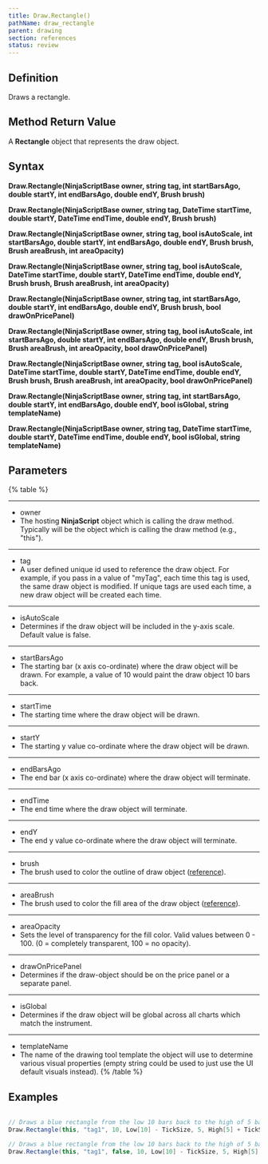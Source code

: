 ```yaml
---
title: Draw.Rectangle()
pathName: draw_rectangle
parent: drawing
section: references
status: review
---
```


## Definition

Draws a rectangle.

## Method Return Value

A **Rectangle** object that represents the draw object.

## Syntax

**Draw.Rectangle(NinjaScriptBase owner, string tag, int startBarsAgo, double startY, int endBarsAgo, double endY, Brush brush)**  

**Draw.Rectangle(NinjaScriptBase owner, string tag, DateTime startTime, double startY, DateTime endTime, double endY, Brush brush)**  

**Draw.Rectangle(NinjaScriptBase owner, string tag, bool isAutoScale, int startBarsAgo, double startY, int endBarsAgo, double endY, Brush brush, Brush areaBrush, int areaOpacity)**  

**Draw.Rectangle(NinjaScriptBase owner, string tag, bool isAutoScale, DateTime startTime, double startY, DateTime endTime, double endY, Brush brush, Brush areaBrush, int areaOpacity)**  

**Draw.Rectangle(NinjaScriptBase owner, string tag, int startBarsAgo, double startY, int endBarsAgo, double endY, Brush brush, bool drawOnPricePanel)**  

**Draw.Rectangle(NinjaScriptBase owner, string tag, bool isAutoScale, int startBarsAgo, double startY, int endBarsAgo, double endY, Brush brush, Brush areaBrush, int areaOpacity, bool drawOnPricePanel)**  

**Draw.Rectangle(NinjaScriptBase owner, string tag, bool isAutoScale, DateTime startTime, double startY, DateTime endTime, double endY, Brush brush, Brush areaBrush, int areaOpacity, bool drawOnPricePanel)**  

**Draw.Rectangle(NinjaScriptBase owner, string tag, int startBarsAgo, double startY, int endBarsAgo, double endY, bool isGlobal, string templateName)**  

**Draw.Rectangle(NinjaScriptBase owner, string tag, DateTime startTime, double startY, DateTime endTime, double endY, bool isGlobal, string templateName)**

## Parameters

{% table %}

---

* owner
* The hosting **NinjaScript** object which is calling the draw method. Typically will be the object which is calling the draw method (e.g., "this").

---

* tag
* A user defined unique id used to reference the draw object. For example, if you pass in a value of "myTag", each time this tag is used, the same draw object is modified. If unique tags are used each time, a new draw object will be created each time.

---

* isAutoScale
* Determines if the draw object will be included in the y-axis scale. Default value is false.

---

* startBarsAgo
* The starting bar (x axis co-ordinate) where the draw object will be drawn. For example, a value of 10 would paint the draw object 10 bars back.

---

* startTime
* The starting time where the draw object will be drawn.

---

* startY
* The starting y value co-ordinate where the draw object will be drawn.

---

* endBarsAgo
* The end bar (x axis co-ordinate) where the draw object will terminate.

---

* endTime
* The end time where the draw object will terminate.

---

* endY
* The end y value co-ordinate where the draw object will terminate.

---

* brush
* The brush used to color the outline of draw object ([reference](https://msdn.microsoft.com/en-us/library/system.windows.media.brushes%28v=vs.110%29.aspx)).

---

* areaBrush
* The brush used to color the fill area of the draw object ([reference](https://msdn.microsoft.com/en-us/library/system.windows.media.brushes%28v=vs.110%29.aspx)).

---

* areaOpacity
* Sets the level of transparency for the fill color. Valid values between 0 - 100. (0 = completely transparent, 100 = no opacity).

---

* drawOnPricePanel
* Determines if the draw-object should be on the price panel or a separate panel.

---

* isGlobal
* Determines if the draw object will be global across all charts which match the instrument.

---

* templateName
* The name of the drawing tool template the object will use to determine various visual properties (empty string could be used to just use the UI default visuals instead).
{% /table %}

## Examples

```csharp

// Draws a blue rectangle from the low 10 bars back to the high of 5 bars back
Draw.Rectangle(this, "tag1", 10, Low[10] - TickSize, 5, High[5] + TickSize, Brushes.Blue);

// Draws a blue rectangle from the low 10 bars back to the high of 5 bars back with a fill color or pale green with a transparency level of 2
Draw.Rectangle(this, "tag1", false, 10, Low[10] - TickSize, 5, High[5] + TickSize, Brushes.PaleGreen, Brushes.PaleGreen, 2);

```
